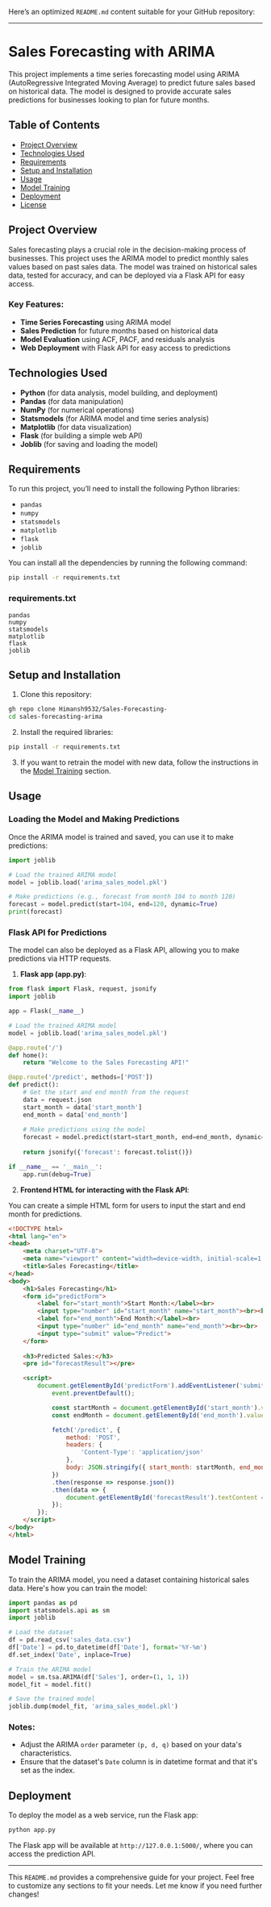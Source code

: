 Here’s an optimized `README.md` content suitable for your GitHub repository:

---

# Sales Forecasting with ARIMA

This project implements a time series forecasting model using ARIMA (AutoRegressive Integrated Moving Average) to predict future sales based on historical data. The model is designed to provide accurate sales predictions for businesses looking to plan for future months.

## Table of Contents
- [Project Overview](#project-overview)
- [Technologies Used](#technologies-used)
- [Requirements](#requirements)
- [Setup and Installation](#setup-and-installation)
- [Usage](#usage)
- [Model Training](#model-training)
- [Deployment](#deployment)
- [License](#license)

## Project Overview

Sales forecasting plays a crucial role in the decision-making process of businesses. This project uses the ARIMA model to predict monthly sales values based on past sales data. The model was trained on historical sales data, tested for accuracy, and can be deployed via a Flask API for easy access.

### Key Features:
- **Time Series Forecasting** using ARIMA model
- **Sales Prediction** for future months based on historical data
- **Model Evaluation** using ACF, PACF, and residuals analysis
- **Web Deployment** with Flask API for easy access to predictions

## Technologies Used

- **Python** (for data analysis, model building, and deployment)
- **Pandas** (for data manipulation)
- **NumPy** (for numerical operations)
- **Statsmodels** (for ARIMA model and time series analysis)
- **Matplotlib** (for data visualization)
- **Flask** (for building a simple web API)
- **Joblib** (for saving and loading the model)

## Requirements

To run this project, you’ll need to install the following Python libraries:

- `pandas`
- `numpy`
- `statsmodels`
- `matplotlib`
- `flask`
- `joblib`

You can install all the dependencies by running the following command:

```bash
pip install -r requirements.txt
```

### requirements.txt

```
pandas
numpy
statsmodels
matplotlib
flask
joblib
```

## Setup and Installation

1. Clone this repository:

```bash
gh repo clone Himansh9532/Sales-Forecasting-
cd sales-forecasting-arima
```

2. Install the required libraries:

```bash
pip install -r requirements.txt
```

3. If you want to retrain the model with new data, follow the instructions in the [Model Training](#model-training) section.

## Usage

### Loading the Model and Making Predictions

Once the ARIMA model is trained and saved, you can use it to make predictions:

```python
import joblib

# Load the trained ARIMA model
model = joblib.load('arima_sales_model.pkl')

# Make predictions (e.g., forecast from month 104 to month 120)
forecast = model.predict(start=104, end=120, dynamic=True)
print(forecast)
```

### Flask API for Predictions

The model can also be deployed as a Flask API, allowing you to make predictions via HTTP requests.

1. **Flask app (app.py)**:

```python
from flask import Flask, request, jsonify
import joblib

app = Flask(__name__)

# Load the trained ARIMA model
model = joblib.load('arima_sales_model.pkl')

@app.route('/')
def home():
    return "Welcome to the Sales Forecasting API!"

@app.route('/predict', methods=['POST'])
def predict():
    # Get the start and end month from the request
    data = request.json
    start_month = data['start_month']
    end_month = data['end_month']
    
    # Make predictions using the model
    forecast = model.predict(start=start_month, end=end_month, dynamic=True)
    
    return jsonify({'forecast': forecast.tolist()})

if __name__ == '__main__':
    app.run(debug=True)
```

2. **Frontend HTML for interacting with the Flask API**:

You can create a simple HTML form for users to input the start and end month for predictions.

```html
<!DOCTYPE html>
<html lang="en">
<head>
    <meta charset="UTF-8">
    <meta name="viewport" content="width=device-width, initial-scale=1.0">
    <title>Sales Forecasting</title>
</head>
<body>
    <h1>Sales Forecasting</h1>
    <form id="predictForm">
        <label for="start_month">Start Month:</label><br>
        <input type="number" id="start_month" name="start_month"><br><br>
        <label for="end_month">End Month:</label><br>
        <input type="number" id="end_month" name="end_month"><br><br>
        <input type="submit" value="Predict">
    </form>
    
    <h3>Predicted Sales:</h3>
    <pre id="forecastResult"></pre>

    <script>
        document.getElementById('predictForm').addEventListener('submit', function(event) {
            event.preventDefault();

            const startMonth = document.getElementById('start_month').value;
            const endMonth = document.getElementById('end_month').value;

            fetch('/predict', {
                method: 'POST',
                headers: {
                    'Content-Type': 'application/json'
                },
                body: JSON.stringify({ start_month: startMonth, end_month: endMonth })
            })
            .then(response => response.json())
            .then(data => {
                document.getElementById('forecastResult').textContent = JSON.stringify(data.forecast, null, 2);
            });
        });
    </script>
</body>
</html>
```

## Model Training

To train the ARIMA model, you need a dataset containing historical sales data. Here's how you can train the model:

```python
import pandas as pd
import statsmodels.api as sm
import joblib

# Load the dataset
df = pd.read_csv('sales_data.csv')
df['Date'] = pd.to_datetime(df['Date'], format='%Y-%m')
df.set_index('Date', inplace=True)

# Train the ARIMA model
model = sm.tsa.ARIMA(df['Sales'], order=(1, 1, 1))
model_fit = model.fit()

# Save the trained model
joblib.dump(model_fit, 'arima_sales_model.pkl')
```

### Notes:
- Adjust the ARIMA `order` parameter `(p, d, q)` based on your data's characteristics.
- Ensure that the dataset's `Date` column is in datetime format and that it's set as the index.

## Deployment

To deploy the model as a web service, run the Flask app:

```bash
python app.py
```

The Flask app will be available at `http://127.0.0.1:5000/`, where you can access the prediction API.


---

This `README.md` provides a comprehensive guide for your project. Feel free to customize any sections to fit your needs. Let me know if you need further changes!
